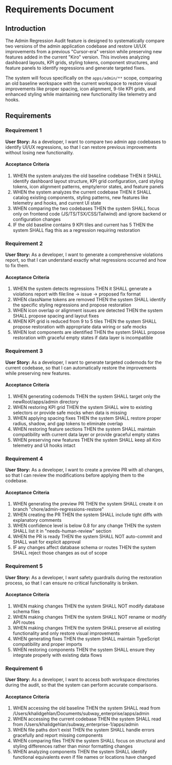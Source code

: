 # Requirements Document

## Introduction

The Admin Regression Audit feature is designed to systematically compare two versions of the admin application codebase and restore UI/UX improvements from a previous "Cursor-era" version while preserving new features added in the current "Kiro" version. This involves analyzing dashboard layouts, KPI grids, styling tokens, component structures, and feature panels to identify regressions and generate targeted fixes.

The system will focus specifically on the `apps/admin/**` scope, comparing an old baseline workspace with the current workspace to restore visual improvements like proper spacing, icon alignment, 9-tile KPI grids, and enhanced styling while maintaining new functionality like telemetry and hooks.

## Requirements

### Requirement 1

**User Story:** As a developer, I want to compare two admin app codebases to identify UI/UX regressions, so that I can restore previous improvements without losing new functionality.

#### Acceptance Criteria

1. WHEN the system analyzes the old baseline codebase THEN it SHALL identify dashboard layout structure, KPI grid configuration, card styling tokens, icon alignment patterns, empty/error states, and feature panels
2. WHEN the system analyzes the current codebase THEN it SHALL catalog existing components, styling patterns, new features like telemetry and hooks, and current UI state
3. WHEN comparing the two codebases THEN the system SHALL focus only on frontend code (JS/TS/TSX/CSS/Tailwind) and ignore backend or configuration changes
4. IF the old baseline contains 9 KPI tiles and current has 5 THEN the system SHALL flag this as a regression requiring restoration

### Requirement 2

**User Story:** As a developer, I want to generate a comprehensive violations report, so that I can understand exactly what regressions occurred and how to fix them.

#### Acceptance Criteria

1. WHEN the system detects regressions THEN it SHALL generate a violations report with file:line → issue → proposed fix format
2. WHEN className tokens are removed THEN the system SHALL identify the specific styling regressions and propose restoration
3. WHEN icon overlap or alignment issues are detected THEN the system SHALL propose spacing and layout fixes
4. WHEN KPI grid is reduced from 9 to 5 tiles THEN the system SHALL propose restoration with appropriate data wiring or safe mocks
5. WHEN lost components are identified THEN the system SHALL propose restoration with graceful empty states if data layer is incompatible

### Requirement 3

**User Story:** As a developer, I want to generate targeted codemods for the current codebase, so that I can automatically restore the improvements while preserving new features.

#### Acceptance Criteria

1. WHEN generating codemods THEN the system SHALL target only the newRoot/apps/admin directory
2. WHEN restoring KPI grid THEN the system SHALL wire to existing selectors or provide safe mocks when data is missing
3. WHEN applying spacing fixes THEN the system SHALL restore proper radius, shadow, and gap tokens to eliminate overlap
4. WHEN restoring feature sections THEN the system SHALL maintain compatibility with current data layer or provide graceful empty states
5. WHEN preserving new features THEN the system SHALL keep all Kiro telemetry and UI hooks intact

### Requirement 4

**User Story:** As a developer, I want to create a preview PR with all changes, so that I can review the modifications before applying them to the codebase.

#### Acceptance Criteria

1. WHEN generating the preview PR THEN the system SHALL create it on branch "chore/admin-regressions-restore"
2. WHEN creating the PR THEN the system SHALL include tight diffs with explanatory comments
3. WHEN confidence level is below 0.8 for any change THEN the system SHALL list it in "needs-human-review" section
4. WHEN the PR is ready THEN the system SHALL NOT auto-commit and SHALL wait for explicit approval
5. IF any changes affect database schema or routes THEN the system SHALL reject those changes as out of scope

### Requirement 5

**User Story:** As a developer, I want safety guardrails during the restoration process, so that I can ensure no critical functionality is broken.

#### Acceptance Criteria

1. WHEN making changes THEN the system SHALL NOT modify database schema files
2. WHEN making changes THEN the system SHALL NOT rename or modify API routes
3. WHEN making changes THEN the system SHALL preserve all existing functionality and only restore visual improvements
4. WHEN generating fixes THEN the system SHALL maintain TypeScript compatibility and proper imports
5. WHEN restoring components THEN the system SHALL ensure they integrate properly with existing data flows

### Requirement 6

**User Story:** As a developer, I want to access both workspace directories during the audit, so that the system can perform accurate comparisons.

#### Acceptance Criteria

1. WHEN accessing the old baseline THEN the system SHALL read from /Users/khalidgehlan/Documents/subway_enterprise/apps/admin
2. WHEN accessing the current codebase THEN the system SHALL read from /Users/khalidgehlan/subway_enterprise-1/apps/admin  
3. WHEN file paths don't exist THEN the system SHALL handle errors gracefully and report missing components
4. WHEN comparing files THEN the system SHALL focus on structural and styling differences rather than minor formatting changes
5. WHEN analyzing components THEN the system SHALL identify functional equivalents even if file names or locations have changed